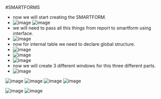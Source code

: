 #SMARTFORMS
- now we will start creating the SMARTFORM.
- ![image](https://github.com/bhuvabhavik/MY-ABAP-CHEATSHEET/assets/49744703/a673c4a7-a04e-4f5f-adb5-4ff1af44ebba)
![image](https://github.com/bhuvabhavik/MY-ABAP-CHEATSHEET/assets/49744703/66f2e9a6-85b1-4a45-b8b3-8aafe24f5f44)
- we will need to pass all this things from report to smartform using interface.
- ![image](https://github.com/bhuvabhavik/MY-ABAP-CHEATSHEET/assets/49744703/6838585d-8922-4ae8-b6e1-4d9bff641232)
- now for internal table we need to declare global structure.
- ![image](https://github.com/bhuvabhavik/MY-ABAP-CHEATSHEET/assets/49744703/69b04a32-234e-4208-8f9f-dcd216349fce)
- ![image](https://github.com/bhuvabhavik/MY-ABAP-CHEATSHEET/assets/49744703/e76d45ac-5929-408e-a81c-5acea2821d67)
- ![image](https://github.com/bhuvabhavik/MY-ABAP-CHEATSHEET/assets/49744703/560479f9-7af3-48fc-8066-c88ba7d08f80)
- now we will create 3 different windows for this three different parts.
- ![image](https://github.com/bhuvabhavik/MY-ABAP-CHEATSHEET/assets/49744703/e698f454-584c-43ac-bbaf-571e59ba9952)


![image](https://github.com/bhuvabhavik/MY-ABAP-CHEATSHEET/assets/49744703/5106efa1-3775-44dd-92ce-f580bf62085a)
![image](https://github.com/bhuvabhavik/MY-ABAP-CHEATSHEET/assets/49744703/e08a2f8f-642f-417b-9e27-1b5af5a2a7f5)
![image](https://github.com/bhuvabhavik/MY-ABAP-CHEATSHEET/assets/49744703/ccb312c7-661c-4b84-89a5-2e8f52ff6408)
![image](https://github.com/bhuvabhavik/MY-ABAP-CHEATSHEET/assets/49744703/91c8d53f-9d00-4beb-9706-394ab32ffcb8)

![image](https://github.com/bhuvabhavik/MY-ABAP-CHEATSHEET/assets/49744703/30020c2a-02c2-43d2-91ca-c33b460f58f7)
![image](https://github.com/bhuvabhavik/MY-ABAP-CHEATSHEET/assets/49744703/7806576b-0f3f-48c8-9736-d1653b42834a)

